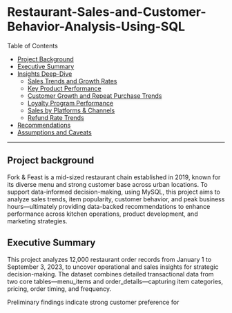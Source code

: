 # Restaurant-Sales-and-Customer-Behavior-Analysis-Using-SQL

Table of Contents

- [Project Background](#project-background)
- [Executive Summary](#executive-summary)
- [Insights Deep-Dive](#insights-deep-dive)
    - [Sales Trends and Growth Rates](#sales-trends-and-growth-rates)
    - [Key Product Performance](#key-product-performance)
    - [Customer Growth and Repeat Purchase Trends](#customer-growth-and-repeat-purchase-trends)
    - [Loyalty Program Performance](#loyalty-program-performance)
    - [Sales by Platforms & Channels](#sales-by-platforms--channels)
    - [Refund Rate Trends](#refund-rate-trends)
- [Recommendations](#recommendations)
- [Assumptions and Caveats](#assumptions-and-caveats)


***

## Project background

Fork & Feast is a mid-sized restaurant chain established in 2019, known for its diverse menu and strong customer base across urban locations. To support data-informed decision-making, using MySQL, this project aims to analyze sales trends, item popularity, customer behavior, and peak business hours—ultimately providing data-backed recommendations to enhance performance across kitchen operations, product development, and marketing strategies.


## Executive Summary
This project analyzes 12,000 restaurant order records from January 1 to September 3, 2023, to uncover operational and sales insights for strategic decision-making. The dataset combines detailed transactional data from two core tables—menu_items and order_details—capturing item categories, pricing, order timing, and frequency.

Preliminary findings indicate strong customer preference for 
